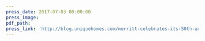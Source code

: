 ```yaml
---
press_date: 2017-07-03 00:00:00
press_image:
pdf_path:
press_link: 'http://blog.uniquehomes.com/merritt-celebrates-its-50th-anniversary/'
---
```

